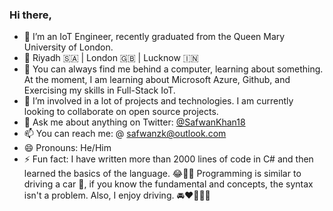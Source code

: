 ### Hi there,

- 🔭 I’m an IoT Engineer, recently graduated from the Queen Mary University of London.
- 📍 Riyadh 🇸🇦 | London 🇬🇧 | Lucknow 🇮🇳 
- 🌱 You can always find me behind a computer, learning about something.
     At the moment, I am learning about Microsoft Azure, Github, and Exercising my skills in Full-Stack IoT. 
- 👯 I’m involved in a lot of projects and technologies. I am currently looking to collaborate on open source projects.
- 💬 Ask me about anything on Twitter: <a href="https://mobile.twitter.com/SafwanKhan18">@SafwanKhan18</a>
- 📫 You can reach me: @ safwanzk@outlook.com
- 😄 Pronouns: He/Him
- ⚡ Fun fact: I have written more than 2000 lines of code in C# and then learned the basics of the language. 😂🤣🤣
               Programming is similar to driving a car 🚙, if you know the fundamental and concepts, the syntax isn't a problem. 
               Also, I enjoy driving. 🚘❤️🤩🤣🤣
